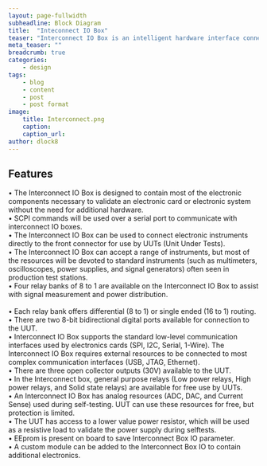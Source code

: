 ```yaml
---
layout: page-fullwidth
subheadline: Block Diagram
title:  "Inteconnect IO Box"
teaser: "Interconnect IO Box is an intelligent hardware interface connected between the UUT and the test equipments."
meta_teaser: ""
breadcrumb: true
categories:
    - design
tags:
    - blog
    - content
    - post
    - post format
image:
    title: Interconnect.png
    caption: 
    caption_url: 
author: dlock8
---
```

## Features

•	The Interconnect IO Box is designed to contain most of the electronic components necessary to validate an electronic card or electronic system without the need for additional hardware.<br>
•	SCPI commands will be used over a serial port to communicate with interconnect IO boxes.<br>
•	The Interconnect IO Box can be used to connect electronic instruments directly to the front connector for use by UUTs (Unit Under Tests).<br>
•	The Interconnect IO Box can accept a range of instruments, but most of the resources will be devoted to standard instruments (such as multimeters, oscilloscopes, power supplies, and signal generators) often seen in production test stations.<br>
•	Four relay banks of 8 to 1 are available on the Interconnect IO Box to assist with signal measurement and power distribution.<br>  
•	Each relay bank offers differential (8 to 1) or single ended (16 to 1) routing.<br> 
•	There are two 8-bit bidirectional digital ports available for connection to the UUT.<br>
•	Interconnect IO Box supports the standard low-level communication interfaces used by electronics cards (SPI, I2C, Serial, 1-Wire). The Interconnect IO Box requires external resources to be connected to most complex communication interfaces (USB, JTAG, Ethernet).<br>
•	There are three open collector outputs (30V) available to the UUT.<br>
•	In the Interconnect box, general purpose relays (Low power relays, High power relays, and Solid state relays) are available for free use by UUTs.<br>
•	An Interconnect IO Box has analog resources (ADC, DAC, and Current Sense) used during self-testing. UUT can use these resources for free, but protection is limited.<br>
•	The UUT has access to a lower value power resistor, which will be used as a resistive load to validate the power supply during selftests.<br>
•	EEprom is present on board to save Interconnect Box IO parameter.<br>
•	A custom module can be added to the Interconnect Box IO to contain additional electronics.<br>








